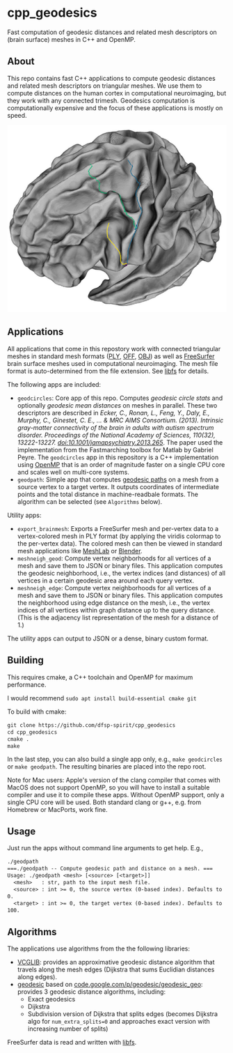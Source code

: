 # cpp_geodesics
Fast computation of geodesic distances and related mesh descriptors on (brain surface) meshes in C++ and OpenMP.


## About 

This repo contains fast C++ applications to compute geodesic distances and related mesh descriptors on triangular meshes. We use them to compute distances on the human cortex in computational neuroimaging, but they work with any connected trimesh. Geodesics computation is computationally expensive and the focus of these applications is mostly on speed.

![Vis](web/fsbrain_geodesic_paths.jpg?raw=true "Geodesic paths on a human brain template. Visualization created with the fsbrain R package.")

## Applications

All applications that come in this repostory work with connected triangular meshes in standard mesh formats ([PLY](https://en.wikipedia.org/wiki/PLY_(file_format)), [OFF](https://en.wikipedia.org/wiki/OFF_(file_format)), [OBJ](https://de.wikipedia.org/wiki/Wavefront_OBJ)) as well as [FreeSurfer](https://freesurfer.net/) brain surface meshes used in computational neuroimaging. The mesh file format is auto-determined from the file extension. See [libfs](https://github.com/dfsp-spirit/libfs) for details.

The following apps are included:

* `geodcircles`: Core app of this repo. Computes *geodesic circle stats* and optionally *geodesic mean distances* on meshes in parallel. These two descriptors are described in *Ecker, C., Ronan, L., Feng, Y., Daly, E., Murphy, C., Ginestet, C. E., ... & MRC AIMS Consortium. (2013). Intrinsic gray-matter connectivity of the brain in adults with autism spectrum disorder. Proceedings of the National Academy of Sciences, 110(32), 13222-13227. [doi:10.1001/jamapsychiatry.2013.265](https://jamanetwork.com/journals/jamapsychiatry/fullarticle/1393585)*. The paper used the implementation from the Fastmarching toolbox for Matlab by Gabriel Peyre. The `geodcircles` app in this repository is a C++ implementation using [OpenMP](https://www.openmp.org/) that is an order of magnitude faster on a single CPU core and scales well on multi-core systems.
* `geodpath`: Simple app that computes [geodesic paths](https://en.wikipedia.org/wiki/Geodesic) on a mesh from a source vertex to a target vertex. It outputs coordinates of intermediate points and the total distance in machine-readbale formats. The algorithm can be selected (see `Algorithms` below).


Utility apps:

* `export_brainmesh`: Exports a FreeSurfer mesh and per-vertex data to a vertex-colored mesh in PLY format (by applying the viridis colormap to the per-vertex data). The colored mesh can then be viewed in standard mesh applications like [MeshLab](https://www.meshlab.net/) or [Blender](https://www.blender.org/).
* `meshneigh_geod`: Compute vertex neighborhoods for all vertices of a mesh and save them to JSON or binary files. This application computes the geodesic neighborhood, i.e., the vertex indices (and distances) of all vertices in a certain geodesic area around each query vertex.
* `meshneigh_edge`: Compute vertex neighborhoods for all vertices of a mesh and save them to JSON or binary files. This application computes the neighborhood using edge distance on the mesh, i.e., the vertex indices of all vertices within graph distance up to the query distance. (This is the adjacency list representation of the mesh for a distance of 1.)

The utility apps can output to JSON or a dense, binary custom format.


## Building

This requires cmake, a C++ toolchain and OpenMP for maximum performance.

I would recommend `sudo apt install build-essential cmake git`

To build with cmake:

```
git clone https://github.com/dfsp-spirit/cpp_geodesics
cd cpp_geodesics
cmake .
make
```

In the last step, you can also build a single app only, e.g., `make geodcircles` or `make geodpath`. The resulting binaries are placed into the repo root.

Note for Mac users: Apple's version of the clang compiler that comes with MacOS does not support OpenMP, so you will have to install a suitable compiler and use it to compile these apps. Without OpenMP support, only a single CPU core will be used. Both standard clang or g++, e.g. from Homebrew or MacPorts, work fine.


## Usage

Just run the apps without command line arguments to get help. E.g.,

```shell
./geodpath 
===./geodpath -- Compute geodesic path and distance on a mesh. ===
Usage: ./geodpath <mesh> [<source> [<target>]]
  <mesh>   : str, path to the input mesh file.
  <source> : int >= 0, the source vertex (0-based index). Defaults to 0.
  <target> : int >= 0, the target vertex (0-based index). Defaults to 100.
```


## Algorithms

The applications use algorithms from the the following libraries:

* [VCGLIB](http://vcg.isti.cnr.it/vcglib/): provides an approximative geodesic distance algorithm that travels along the mesh edges (Dijkstra that sums Euclidian distances along edges).
* [geodesic](https://github.com/mojocorp/geodesic/) based on [code.google.com/p/geodesic/geodesic_geo](http://code.google.com/p/geodesic/geodesic_geo): provides 3 geodesic distance algorithms, including:
    - Exact geodesics
    - Dijkstra
    - Subdivision version of Dijkstra that splits edges (becomes Dijkstra algo for `num_extra_splits=0` and approaches exact version with increasing number of splits)

FreeSurfer data is read and written with [libfs](https://github.com/dfsp-spirit/libfs).


